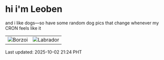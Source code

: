 # hi i'm Leoben

and i like dogs—so have some random dog pics that change whenever my CRON feels like it

|  |  |
|--------|----------|
| ![Borzoi](https://random-dog-vercel.vercel.app/api/random-borzoi?v=1759411478) | ![Labrador](https://random-dog-vercel.vercel.app/api/random-labrador?v=1759411478) |

Last updated: 2025-10-02 21:24 PHT
